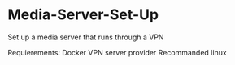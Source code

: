 # Media-Server-Set-Up
Set up a media server that runs through a VPN

Requierements:
Docker
VPN server provider
Recommanded linux
